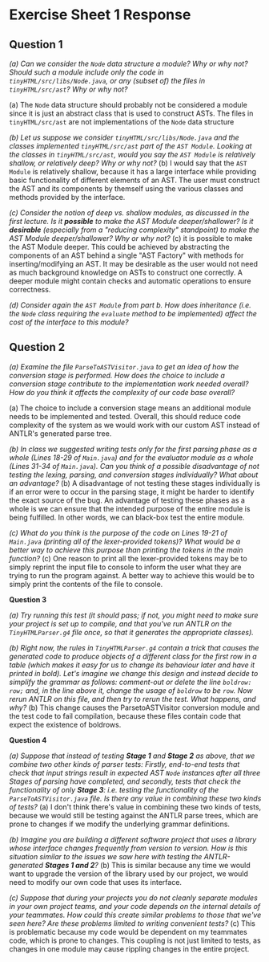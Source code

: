 # Exercise Sheet 1 Response
## Question 1

*(a) Can we consider the `Node` data structure a module? Why or why not? Should such a module include only the code in `tinyHTML/src/libs/Node.java`, or any (subset of) the files in `tinyHTML/src/ast`? Why or why not?*

(a) The `Node` data structure should probably not be considered a module since it is just an abstract class that is used to construct ASTs. The files in `tinyHTML/src/ast` are not implementations of the `Node` data structure 

*(b) Let us suppose we consider  `tinyHTML/src/libs/Node.java` and the classes implemented `tinyHTML/src/ast` part of the `AST Module`. Looking at the classes in `tinyHTML/src/ast`, would you say the `AST Module` is relatively shallow, or relatively deep? Why or why not?*
(b) I would say that the `AST Module` is relatively shallow, because it has a large interface while providing basic functionality of different elements of an AST. The user must construct the AST and its components by themself using the various classes and methods provided by the interface.

*(c) Consider the notion of deep vs. shallow modules, as discussed in the first lecture. Is it __possible__ to make the AST Module deeper/shallower? Is it __desirable__ (especially from a "reducing complexity" standpoint) to make the AST Module deeper/shallower? Why or why not?*
(c) it is possible to make the AST Module deeper. This could be achieved by abstracting the components of an AST behind a single "AST Factory" with methods for inserting/modifying an AST. It may be desirable as the user would not need as much background knowledge on ASTs to construct one correctly. A deeper module might contain checks and automatic operations to ensure correctness.  

*(d) Consider again the `AST Module` from part b. How does inheritance (i.e. the `Node` class requiring the `evaluate` method to be implemented) affect the cost of the interface to this module?*

## Question 2

*(a) 
Examine the file `ParseToASTVisitor.java` to get an idea of how the conversion stage is performed. How does the choice to include a conversion stage contribute to the implementation work needed overall? How do you think it affects the complexity of our code base overall?*

(a) The choice to include a conversion stage means an additional module needs to be implemented and tested. Overall, this should reduce code complexity of the system as we would work with our custom AST instead of ANTLR's generated parse tree.

*(b) In class we suggested writing tests only for the first parsing phase as a whole (Lines 18-29 of `Main.java`) and for the evaluator module as a whole (Lines 31-34 of `Main.java`). Can you think of a possible disadvantage of not testing the lexing, parsing, and conversion stages individually? What about an advantage?*
(b) A disadvantage of not testing these stages individually is if an error were to occur in the parsing stage, it might be harder to identify the exact source of the bug. An advantage of testing these phases as a whole is we can ensure that the intended purpose of the entire module is being fulfilled. In other words, we can black-box test the entire module. 

*(c) What do you think is the purpose of the code on Lines 19-21 of `Main.java` (printing all of the lexer-provided tokens)? What would be a better way to achieve this purpose than printing the tokens in the main function?*
(c) One reason to print all the lexer-provided tokens may be to simply reprint the input file to console to inform the user what they are trying to run the program against. A better way to achieve this would be to simply print the contents of the file to console.

**Question 3**

*(a) Try running this test (it should pass; if not, you might need to make sure your project is set up to compile, and that you've run ANTLR on the `TinyHTMLParser.g4` file once, so that it generates the appropriate classes).*

*(b) Right now, the rules in `TinyHTMLParser.g4` contain a trick that causes the generated code to produce objects of a different class for the first row in a table (which makes it easy for us to change its behaviour later and have it printed in bold). Let's imagine we change this design and instead decide to simplify the grammar as follows: comment-out or delete the line `boldrow: row;` and, in the line above it, change the usage of `boldrow` to be `row`. Now rerun ANTLR on this file, and then try to rerun the test. What happens, and why?*
(b) This change causes the ParsetoASTVisitor conversion module and the test code to fail compilation, because these files contain code that expect the existence of boldrows.

**Question 4**

_(a) Suppose that instead of testing **Stage 1** and **Stage 2** as above, that we combine two other kinds of parser tests: Firstly, end-to-end tests that check that input strings result in expected AST `Node` instances after all three Stages of parsing have completed, and secondly, tests that check the functionality of only **Stage 3**: i.e. testing the functionality of the `ParseToASTVisitor.java` file. Is there any value in combining these two kinds of tests?_
(a) I don't think there's value in combining these two kinds of tests, because we would still be testing against the ANTLR parse trees, which are prone to changes if we modify the underlying grammar definitions. 

_(b) Imagine you are building a different software project that uses a library whose interface changes frequently from version to version. How is this situation similar to the issues we saw here with testing the ANTLR-generated **Stages 1 and 2**?_
(b) This is similar because any time we would want to upgrade the version of the library used by our project, we would need to modify our own code that uses its interface.

*(c) Suppose that during your projects you do not cleanly separate modules in your own project teams, and your code depends on the internal details of your teammates. How could this create similar problems to those that we've seen here? Are these problems limited to writing convenient tests?*
(c) This is problematic because my code would be dependent on my teammates code, which is prone to changes. This coupling is not just limited to tests, as changes in one module may cause rippling changes in the entire project.